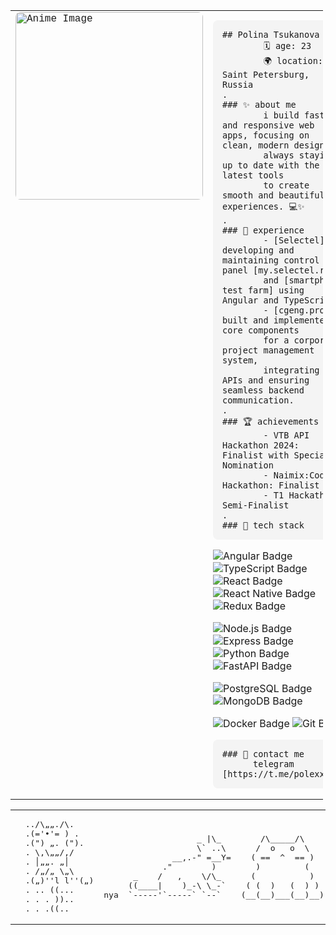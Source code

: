 <table style="width:100%; max-width: 500px; border:none; padding:0; margin:0;">
  <tr>
    <td style="vertical-align:top; font-family: 'Courier New', monospace;">
      <img src="https://github.com/cat-milk/Anime-Girls-Holding-Programming-Books/blob/master/Angular/Kana_Arima_Holding_Angular_Book.jpg?raw=true" alt="Anime Image" width="300" style="border-radius:8px;"/>
    </td>
    <td style="vertical-align:top;">
      <pre style="max-width: 250px; overflow-wrap: break-word; white-space: normal; padding: 15px; background-color: #f4f4f4; border-radius: 8px;"><code >## Polina Tsukanova
        🗓️ age: 23
        🌍 location: Saint Petersburg, Russia
.
### ✨ about me
        i build fast and responsive web apps, focusing on clean, modern designs. 
        always staying up to date with the latest tools 
        to create smooth and beautiful experiences. 💻✨
.
### 💼 experience
        - [Selectel]: developing and maintaining control panel [my.selectel.ru] 
        and [smartphone test farm] using Angular and TypeScript.
        - [cgeng.pro]: built and implemented core components 
        for a corporate project management system, 
        integrating APIs and ensuring seamless backend communication.
.
### 🏆 achievements
        - VTB API Hackathon 2024: Finalist with Special Nomination
        - Naimix:Code Hackathon: Finalist
        - T1 Hackathon: Semi-Finalist
.
### 🔧 tech stack</code></pre>
      <p>
        <img src="https://img.shields.io/badge/Angular-FF4081?style=for-the-badge&logo=angular&logoColor=white" alt="Angular Badge" />
        <img src="https://img.shields.io/badge/TypeScript-3178C6?style=for-the-badge&logo=typescript&logoColor=white" alt="TypeScript Badge" />
        <img src="https://img.shields.io/badge/React-61DAFB?style=for-the-badge&logo=react&logoColor=black" alt="React Badge" />
        <img src="https://img.shields.io/badge/React_Native-61DAFB?style=for-the-badge&logo=react&logoColor=black" alt="React Native Badge" />
        <img src="https://img.shields.io/badge/Redux-764ABC?style=for-the-badge&logo=redux&logoColor=white" alt="Redux Badge" />
      </p>
      <p>
        <img src="https://img.shields.io/badge/Node.js-339933?style=for-the-badge&logo=node.js&logoColor=white" alt="Node.js Badge" />
        <img src="https://img.shields.io/badge/Express-000000?style=for-the-badge&logo=express&logoColor=white" alt="Express Badge" />
        <img src="https://img.shields.io/badge/Python-3776AB?style=for-the-badge&logo=python&logoColor=white" alt="Python Badge" />
        <img src="https://img.shields.io/badge/FastAPI-009688?style=for-the-badge&logo=fastapi&logoColor=white" alt="FastAPI Badge" />
      </p>
      <p>
        <img src="https://img.shields.io/badge/PostgreSQL-336791?style=for-the-badge&logo=postgresql&logoColor=white" alt="PostgreSQL Badge" />
        <img src="https://img.shields.io/badge/MongoDB-47A248?style=for-the-badge&logo=mongodb&logoColor=white" alt="MongoDB Badge" />
      </p>
      <p>
        <img src="https://img.shields.io/badge/Docker-2496ED?style=for-the-badge&logo=docker&logoColor=white" alt="Docker Badge" />
        <img src="https://img.shields.io/badge/Git-F05032?style=for-the-badge&logo=git&logoColor=white" alt="Git Badge" />
      </p>
      <pre style="max-width: 250px; overflow-wrap: break-word; white-space: normal; padding: 15px; background-color: #f4f4f4; border-radius: 8px;"><code>### 💌 contact me
      telegram [https://t.me/polexxka]</code></pre>
    </td>
  </tr>
</table>
<table><tr><td><pre aria-label="Изображение кота, собранное из текстовых символов.">
  ../\„„./\.
  .(='•'= ) .
  .(") „. (").
  . \,\„„/,/
  . │„„. „│
  . /„/„ \„\
  .(„)''l l''(„)
  . .. ((...
  . . . ))..
  . . .((..
</pre></td><td><pre>
                   _ |\_
                   \` ..\
              __,.-" =__Y=
            ."        )
      _    /   ,    \/\_
     ((____|    )_-\ \_-`
nya  `-----'`-----` `--`
</pre></td><td><pre>    /\_____/\
   /  o   o  \
  ( ==  ^  == )
   )         (
  (           )
 ( (  )   (  ) )
(__(__)___(__)__)</pre></td></tr></table>


